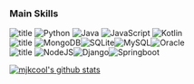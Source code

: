 

### Main Skills
<img alt="title" src="https://img.shields.io/badge/⚡language-000000?style=for-the-badge"/> <img alt="Python" src="https://img.shields.io/badge/-Python-000000?logo=python&style=flat"/> <img alt="Java" src="https://img.shields.io/badge/-Java-000000?logo=Java&style=flat&logoColor=red"/> <img alt="JavaScript" src="https://img.shields.io/badge/-JavaScript-000000?logo=JavaScript&style=flat"/> <img alt="Kotlin" src="https://img.shields.io/badge/-Kotlin-000000?logo=Kotlin&style=flat"/>   
<img alt="title" src="https://img.shields.io/badge/⚡DB-000000?style=for-the-badge"/> <img alt="MongoDB" src ="https://img.shields.io/badge/-MongoDB-000000?logo=mongodb&style=flat"/><img alt="SQLite" src ="https://img.shields.io/badge/-SQLite-000000?logo=SQLite&style=flat&logoColor=548CE2"/><img alt="MySQL" src="https://img.shields.io/badge/-MySQL-000000?logo=mysql&style=flat"/><img alt="Oracle" src ="https://img.shields.io/badge/-OracleDB-000000?logo=oracle&style=flat&logoColor=red" />  
<img alt="title" src="https://img.shields.io/badge/⚡Framework-000000?style=for-the-badge"/> <img alt="NodeJS" src="https://img.shields.io/badge/-Node.js-000000?logo=node.js&style=flat"/><img alt="Django" src="https://img.shields.io/badge/-Django-000000?logo=django&style=flat"/><img alt="Springboot" src="https://img.shields.io/badge/-Springboot-000000?logo=springboot&style=flat"/>
  
  
[![mjkcool's github stats](https://github-readme-stats.vercel.app/api?username=mjkcool&theme=outrun&show_icons=true)](https://github.com/mjkcool/github-readme-stats)
<!--https://github.com/anuraghazra/github-readme-stats/blob/master/themes/README.md-->
<!-- [![Top Langs](https://github-readme-stats.vercel.app/api/top-langs/?username=mjkcool&layout=compact)](https://github.com/mjkcool/github-readme-stats)


<!--
### 🎧 My favorites
<a href="https://www.youtube.com/watch?v=UOxkGD8qRB4"><img src="https://user-images.githubusercontent.com/53461080/100521872-d07e2100-31e9-11eb-922e-673d5cc2325f.jpg" width="150px" target="_blank"></a> <a href="https://www.youtube.com/watch?v=RkID8_gnTxw"><img src="https://user-images.githubusercontent.com/53461080/100521834-7715f200-31e9-11eb-9772-d21c8e856065.jpg" width="150px" target="_blank"></a>

**mjkim0206/mjkim0206** is a ✨ _special_ ✨ repository because its `README.md` (this file) appears on your GitHub profile.

Here are some ideas to get you started:

- 🔭 I’m currently working on ...
- 🌱 I’m currently learning ...
- 👯 I’m looking to collaborate on ...
- 🤔 I’m looking for help with ...
- 💬 Ask me about ...
- 📫 How to reach me: ...
- 😄 Pronouns: ...
- ⚡ Fun fact: ...
-->
